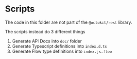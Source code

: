 # Scripts

The code in this folder are not part of the `@octokit/rest` library.

The scripts instead do 3 different things

1. Generate API Docs into `doc/` folder
2. Generate Typescript definitions into `index.d.ts`
2. Generate Flow type definitions into `index.js.flow`
